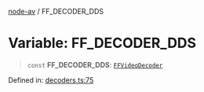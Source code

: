 [node-av](../globals.md) / FF\_DECODER\_DDS

# Variable: FF\_DECODER\_DDS

> `const` **FF\_DECODER\_DDS**: [`FFVideoDecoder`](../type-aliases/FFVideoDecoder.md)

Defined in: [decoders.ts:75](https://github.com/seydx/av/blob/f8631fc881b394300b1479f511d55cf1c370a87f/src/constants/decoders.ts#L75)
